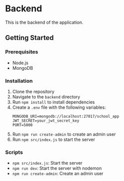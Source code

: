# Backend

This is the backend of the application.

## Getting Started

### Prerequisites

- Node.js
- MongoDB

### Installation

1. Clone the repository
2. Navigate to the `backend` directory
3. Run `npm install` to install dependencies
4. Create a `.env` file with the following variables:
    ```
    MONGODB_URI=mongodb://localhost:27017/school_app
    JWT_SECRET=your_jwt_secret_key
    PORT=5000
    ```
5. Run `npm run create-admin` to create an admin user
6. Run `npm src/index.js` to start the server

### Scripts

- `npm src/index.js`: Start the server
- `npm run dev`: Start the server with nodemon
- `npm run create-admin`: Create an admin user
